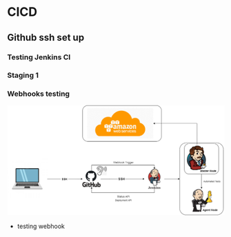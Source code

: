 # CICD
## Github ssh set up
### Testing Jenkins CI
### Staging 1
### Webhooks testing
![](images/CICD.png)
- testing webhook




